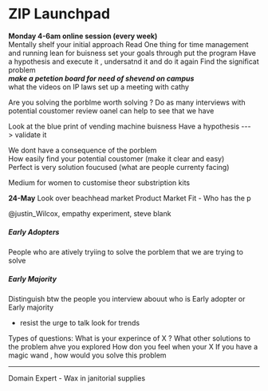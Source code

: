 # ZIP Launchpad

**Monday 4-6am online session (every week)**  
Mentally shelf your initial approach 
Read One thing for time management  and running lean for buisness 
set your goals through put the program 
Have a hypothesis and execute it , undersatnd it and do it again 
Find the significat problem   
***make a petetion board for need of shevend on campus***   
what the videos on IP laws 
set up a meeting with cathy

Are you solving the porblme worth solving ? 
Do as many interviews with potential coustomer 
review oanel can help to see that we have   

Look at the blue print of vending machine buisness 
Have a hypothesis ---> validate it 

We dont have a consequence of the porblem   
How easily find your potential coustomer  (make it clear and easy)  
Perfect is very solution foucused (what are people currenty facing)  

Medium for women to customise theor substription kits 

**24-May**
Look over beachhead market
Product Market Fit - Who has the p

@justin_Wilcox, empathy experiment, steve blank 
##### Early Adopters 
People who are atively tryiing to solve the porblem that we are trying to solve  
##### Early Majority 
Distinguish btw the people you interview abouut who is Early adopter or Early majority

* resist the urge to talk 
look for trends 

Types of questions:
What is your experince of X ? 
What other solutions to the problem ahve you explored 
How don you feel when your X
If you have a magic wand , how would you solve this problem


---

Domain Expert - Wax in janitorial supplies 
